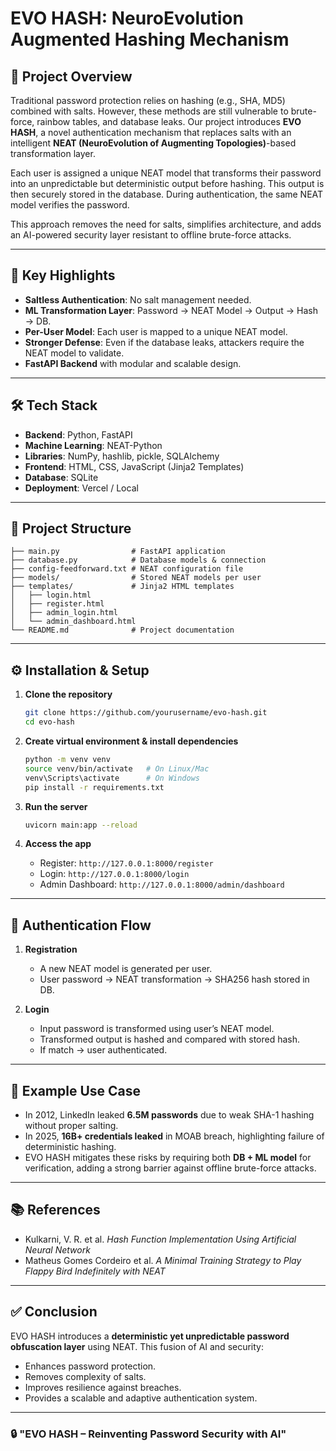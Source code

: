 # EVO HASH: NeuroEvolution Augmented Hashing Mechanism

## 📌 Project Overview

Traditional password protection relies on hashing (e.g., SHA, MD5) combined with salts. However, these methods are still vulnerable to brute-force, rainbow tables, and database leaks. Our project introduces **EVO HASH**, a novel authentication mechanism that replaces salts with an intelligent **NEAT (NeuroEvolution of Augmenting Topologies)**-based transformation layer.

Each user is assigned a unique NEAT model that transforms their password into an unpredictable but deterministic output before hashing. This output is then securely stored in the database. During authentication, the same NEAT model verifies the password.

This approach removes the need for salts, simplifies architecture, and adds an AI-powered security layer resistant to offline brute-force attacks.

---

## 🚀 Key Highlights

* **Saltless Authentication**: No salt management needed.
* **ML Transformation Layer**: Password → NEAT Model → Output → Hash → DB.
* **Per-User Model**: Each user is mapped to a unique NEAT model.
* **Stronger Defense**: Even if the database leaks, attackers require the NEAT model to validate.
* **FastAPI Backend** with modular and scalable design.

---

## 🛠️ Tech Stack

* **Backend**: Python, FastAPI
* **Machine Learning**: NEAT-Python
* **Libraries**: NumPy, hashlib, pickle, SQLAlchemy
* **Frontend**: HTML, CSS, JavaScript (Jinja2 Templates)
* **Database**: SQLite
* **Deployment**: Vercel / Local

---

## 📂 Project Structure

```
├── main.py                # FastAPI application
├── database.py            # Database models & connection
├── config-feedforward.txt # NEAT configuration file
├── models/                # Stored NEAT models per user
├── templates/             # Jinja2 HTML templates
│   ├── login.html
│   ├── register.html
│   ├── admin_login.html
│   └── admin_dashboard.html
└── README.md              # Project documentation
```

---

## ⚙️ Installation & Setup

1. **Clone the repository**

   ```bash
   git clone https://github.com/yourusername/evo-hash.git
   cd evo-hash
   ```

2. **Create virtual environment & install dependencies**

   ```bash
   python -m venv venv
   source venv/bin/activate   # On Linux/Mac
   venv\Scripts\activate      # On Windows
   pip install -r requirements.txt
   ```

3. **Run the server**

   ```bash
   uvicorn main:app --reload
   ```

4. **Access the app**

   * Register: `http://127.0.0.1:8000/register`
   * Login: `http://127.0.0.1:8000/login`
   * Admin Dashboard: `http://127.0.0.1:8000/admin/dashboard`

---

## 🔐 Authentication Flow

1. **Registration**

   * A new NEAT model is generated per user.
   * User password → NEAT transformation → SHA256 hash stored in DB.

2. **Login**

   * Input password is transformed using user’s NEAT model.
   * Transformed output is hashed and compared with stored hash.
   * If match → user authenticated.

---

## 📖 Example Use Case

* In 2012, LinkedIn leaked **6.5M passwords** due to weak SHA-1 hashing without proper salting.
* In 2025, **16B+ credentials leaked** in MOAB breach, highlighting failure of deterministic hashing.
* EVO HASH mitigates these risks by requiring both **DB + ML model** for verification, adding a strong barrier against offline brute-force attacks.

---

## 📚 References

* Kulkarni, V. R. et al. *Hash Function Implementation Using Artificial Neural Network*
* Matheus Gomes Cordeiro et al. *A Minimal Training Strategy to Play Flappy Bird Indefinitely with NEAT*

---

## ✅ Conclusion

EVO HASH introduces a **deterministic yet unpredictable password obfuscation layer** using NEAT. This fusion of AI and security:

* Enhances password protection.
* Removes complexity of salts.
* Improves resilience against breaches.
* Provides a scalable and adaptive authentication system.

---

### 🔒 "EVO HASH – Reinventing Password Security with AI"
